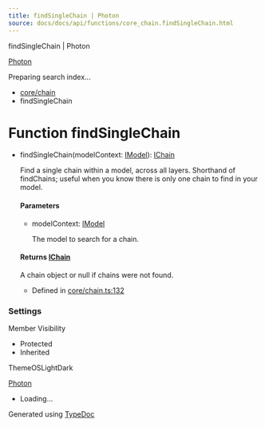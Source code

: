 ```yaml
---
title: findSingleChain | Photon
source: docs/docs/api/functions/core_chain.findSingleChain.html
---
```


findSingleChain | Photon

[Photon](../index.md)




Preparing search index...

* [core/chain](../modules/core_chain.md)
* findSingleChain

# Function findSingleChain

* findSingleChain(modelContext: [IModel](../interfaces/core_schema.IModel.md)): [IChain](../interfaces/core_maker.IChain.md)

  Find a single chain within a model, across all layers. Shorthand of findChains; useful when you know there is only one chain to find in your model.

  #### Parameters

  + modelContext: [IModel](../interfaces/core_schema.IModel.md)

    The model to search for a chain.

  #### Returns [IChain](../interfaces/core_maker.IChain.md)

  A chain object or null if chains were not found.

  + Defined in [core/chain.ts:132](https://github.com/mwhite454/photon/blob/main/packages/photon/src/core/chain.ts#L132)

### Settings

Member Visibility

* Protected
* Inherited

ThemeOSLightDark

[Photon](../index.md)

* Loading...

Generated using [TypeDoc](https://typedoc.org/)
